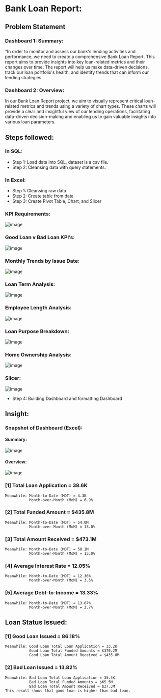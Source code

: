 # Bank Loan Report:

## Problem Statement

### Dashboard 1: Summary:
"In order to monitor and assess our bank's lending activities and performance, we need to create a comprehensive Bank Loan Report. This report aims to provide insights into key loan-related metrics and their changes over time. The report will help us make data-driven decisions, track our loan portfolio's health, and identify trends that can inform our lending strategies.
### Dashboard 2: Overview:
In our Bank Loan Report project, we aim to visually represent critical loan-related metrics and trends using a variety of chart types. These charts will provide a clear and insightful view of our lending operations, facilitating data-driven decision-making and enabling us to gain valuable insights into various loan parameters. 


## Steps followed:

### In SQL:

- Step 1: Load data into SQL, dataset is a csv file.
- Step 2: Cleansing data with query statements.

### In Excel: 
- Step 1: Cleansing raw data
- Step 2: Create table from data
- Step 3: Create Pivot Table, Chart, and Slicer
### KPI Requirements:
![image](https://github.com/user-attachments/assets/8aa78f86-d1b6-4d46-ad37-cfade5d2847f)

### Good Loan v Bad Loan KPI’s:
![image](https://github.com/user-attachments/assets/d7437c2c-93aa-4158-ad4f-db36c57f5f60)

### Monthly Trends by Issue Date:
![image](https://github.com/user-attachments/assets/f39f7534-3e73-4e2b-8619-35ae7bfdbf0e)

### Loan Term Analysis:
![image](https://github.com/user-attachments/assets/ba90cedc-0fe4-42f1-be45-b10be38bdb17)

### Employee Length Analysis:
![image](https://github.com/user-attachments/assets/13294e61-1f94-4c44-a665-53fdae2c3830)

### Loan Purpose Breakdown:
![image](https://github.com/user-attachments/assets/b9ad3c79-e0b0-4b17-b000-878c3baaebce)

### Home Ownership Analysis:
![image](https://github.com/user-attachments/assets/b6c16e27-ff13-4495-b6aa-aad978d15d70)

### Slicer: 
![image](https://github.com/user-attachments/assets/a2cdc9f2-c289-4152-9ee0-7bdeab9393fd)
- Step 4: Building Dashboard and formatting Dashboard

## Insight:
### Snapshot of Dashboard (Excel):

#### Summary: 
![image](https://github.com/user-attachments/assets/319a62bd-9df6-43f8-9f7d-5a11eb841f3c)

#### Overview:
![image](https://github.com/user-attachments/assets/ecb238ae-c355-4478-9809-3e8bb4d84320)

### [1] Total Loan Application = 38.6K
    Meanwhile: Month-to-Date (MDT) = 4.3K
               Month-over-Month (MoM) = 6.9%

### [2] Total Funded Amount = $435.8M
    Meanwhile: Month-to-Date (MDT) = 54.0M
               Month-over-Month (MoM) = 13.0%

### [3] Total Amount Received = $473.1M
    Meanwhile: Month-to-Date (MDT) = 58.1M
               Month-over-Month (MoM) = 13.0%

### [4] Average Interest Rate = 12.05%
    Meanwhile: Month-to-Date (MDT) = 12.36%
               Month-over-Month (MoM) = 3.5%

### [5] Average Debt-to-Income = 13.33%
    Meanwhile: Month-to-Date (MDT) = 13.67%
               Month-over-Month (MoM) = 2.7%

## Loan Status Issued:
### [1] Good Loan Issued = 86.18%
    Meanwhile: Good Loan Total Loan Application = 33.2K
               Good Loan Total Funded Amounts = $370.2M
               Good Loan Total Amount Received = $435.8M

### [2] Bad Loan Issued = 13.82%
    Meanwhile: Bad Loan Total Loan Application = 35.3K
               Bad Loan Total Funded Amounts = $65.5M
               Bad Loan Total Amount Received = $37.3M
    This result shows that good loan is higher than bad loan.
